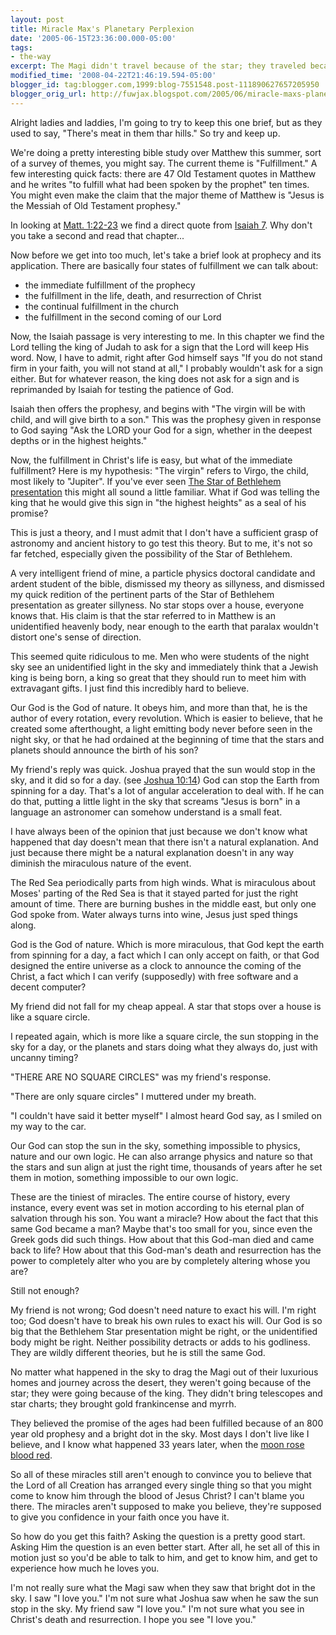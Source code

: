 ```yaml
---
layout: post
title: Miracle Max's Planetary Perplexion
date: '2005-06-15T23:36:00.000-05:00'
tags:
- the-way
excerpt: The Magi didn't travel because of the star; they traveled because of the king.
modified_time: '2008-04-22T21:46:19.594-05:00'
blogger_id: tag:blogger.com,1999:blog-7551548.post-111890627657205950
blogger_orig_url: http://fuwjax.blogspot.com/2005/06/miracle-maxs-planetary-perplexion.html
---
```


Alright ladies and laddies, I'm going to try to keep this one brief, but as they used to say, "There's meat in them thar hills."  So try and keep up.

We're doing a pretty interesting bible study over Matthew this summer, sort of a survey of themes, you might say.  The current theme is "Fulfillment."  A few interesting quick facts: there are 47 Old Testament quotes in Matthew and he writes "to fulfill what had been spoken by the prophet" ten times.  You might even make the claim that the major theme of Matthew is "Jesus is the Messiah of Old Testament prophesy."

In looking at [Matt. 1:22-23](http://biblegateway.com/passage/?search=matt%201:22-23&version=31) we find a direct quote from [Isaiah 7](http://biblegateway.com/passage/?book_id=29&chapter=7&version=31).  Why don't you take a second and read that chapter...

Now before we get into too much, let's take a brief look at prophecy and its application.  There are basically four states of fulfillment we can talk about:  

* the immediate fulfillment of the prophecy
* the fulfillment in the life, death, and resurrection of Christ
* the continual fulfillment in the church
* the fulfillment in the second coming of our Lord

Now, the Isaiah passage is very interesting to me.  In this chapter we find the Lord telling the king of Judah to ask for a sign that the Lord will keep His word.  Now, I have to admit, right after God himself says "If you do not stand firm in your faith, you will not stand at all," I probably wouldn't ask for a sign either.  But for whatever reason, the king does not ask for a sign and is reprimanded by Isaiah for testing the patience of God.

Isaiah then offers the prophesy, and begins with "The virgin will be with child, and will give birth to a son."  This was the prophesy given in response to God saying "Ask the LORD your God for a sign, whether in the deepest depths or in the highest heights."

Now, the fulfillment in Christ's life is easy, but what of the immediate fulfillment?  Here is my hypothesis: "The virgin" refers to Virgo, the child, most likely to "Jupiter".  If you've ever seen [The Star of Bethlehem presentation](http://www.bethlehemstar.net/) this might all sound a little familiar.  What if God was telling the king that he would give this sign in "the highest heights" as a seal of his promise?

This is just a theory, and I must admit that I don't have a sufficient grasp of astronomy and ancient history to go test this theory.  But to me, it's not so far fetched, especially given the possibility of the Star of Bethlehem.

A very intelligent friend of mine, a particle physics doctoral candidate and ardent student of the bible, dismissed my theory as sillyness, and dismissed my quick redition of the pertinent parts of the Star of Bethlehem presentation as greater sillyness.  No star stops over a house, everyone knows that.  His claim is that the star referred to in Matthew is an unidentified heavenly body, near enough to the earth that paralax wouldn't distort one's sense of direction.

This seemed quite ridiculous to me.  Men who were students of the night sky see an unidentified light in the sky and immediately think that a Jewish king is being born, a king so great that they should run to meet him with extravagant gifts.  I just find this incredibly hard to believe.

Our God is the God of nature.  It obeys him, and more than that, he is the author of every rotation, every revolution.  Which is easier to believe, that he created some afterthought, a light emitting body never before seen in the night sky, or that he had ordained at the beginning of time that the stars and planets should announce the birth of his son?

My friend's reply was quick.  Joshua prayed that the sun would stop in the sky, and it did so for a day. (see [Joshua 10:14](http://biblegateway.com/passage/?book_id=6&chapter=10&version=31))  God can stop the Earth from spinning for a day.  That's a lot of angular acceleration to deal with.  If he can do that, putting a little light in the sky that screams "Jesus is born" in a language an astronomer can somehow understand is a small feat.

I have always been of the opinion that just because we don't know what happened that day doesn't mean that there isn't a natural explanation.  And just because there might be a natural explanation doesn't in any way diminish the miraculous nature of the event.

The Red Sea periodically parts from high winds.  What is miraculous about Moses' parting of the Red Sea is that it stayed parted for just the right amount of time.  There are burning bushes in the middle east, but only one God spoke from.  Water always turns into wine, Jesus just sped things along.

God is the God of nature.  Which is more miraculous, that God kept the earth from spinning for a day, a fact which I can only accept on faith, or that God designed the entire universe as a clock to announce the coming of the Christ, a fact which I can verify (supposedly) with free software and a decent computer?

My friend did not fall for my cheap appeal.  A star that stops over a house is like a square circle.

I repeated again, which is more like a square circle, the sun stopping in the sky for a day, or the planets and stars doing what they always do, just with uncanny timing?

"THERE ARE NO SQUARE CIRCLES" was my friend's response.

"There are only square circles" I muttered under my breath.

"I couldn't have said it better myself" I almost heard God say, as I smiled on my way to the car.

Our God can stop the sun in the sky, something impossible to physics, nature and our own logic.  He can also arrange physics and nature so that the stars and sun align at just the right time, thousands of years after he set them in motion, something impossible to our own logic.

These are the tiniest of miracles.  The entire course of history, every instance, every event was set in motion according to his eternal plan of salvation through his son.  You want a miracle?  How about the fact that this same God became a man?  Maybe that's too small for you, since even the Greek gods did such things.  How about that this God-man died and came back to life?  How about that this God-man's death and resurrection has the power to completely alter who you are by completely altering whose you are?

Still not enough?

My friend is not wrong; God doesn't need nature to exact his will.  I'm right too; God doesn't have to break his own rules to exact his will.  Our God is so big that the Bethlehem Star presentation might be right, or the unidentified body might be right.  Neither possibility detracts or adds to his godliness.  They are wildly different theories, but he is still the same God.

No matter what happened in the sky to drag the Magi out of their luxurious homes and journey across the desert, they weren't going because of the star; they were going because of the king.  They didn't bring telescopes and star charts; they brought gold frankincense and myrrh.

They believed the promise of the ages had been fulfilled because of an 800 year old prophesy and a bright dot in the sky.  Most days I don't live like I believe, and I know what happened 33 years later, when the [moon rose blood red](http://www.bethlehemstar.net/day/day.htm).

So all of these miracles still aren't enough to convince you to believe that the Lord of all Creation has arranged every single thing so that you might come to know him through the blood of Jesus Christ?  I can't blame you there.  The miracles aren't supposed to make you believe, they're supposed to give you confidence in your faith once you have it.

So how do you get this faith?  Asking the question is a pretty good start.  Asking Him the question is an even better start.  After all, he set all of this in motion just so you'd be able to talk to him, and get to know him, and get to experience how much he loves you.

I'm not really sure what the Magi saw when they saw that bright dot in the sky.  I saw "I love you."  I'm not sure what Joshua saw when he saw the sun stop in the sky.  My friend saw "I love you."  I'm not sure what you see in Christ's death and resurrection.  I hope you see "I love you."